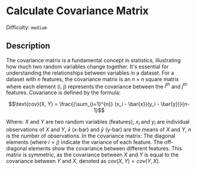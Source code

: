 # Calculate Covariance Matrix
Difficulty: `medium`

## Description
The covariance matrix is a fundamental concept in statistics, illustrating how much two random variables change together. It's essential for understanding the relationships between variables in a dataset. For a dataset with $n$ features, the covariance matrix is an $n×n$ square matrix where each element (i, j) represents the covariance between the $i^{th}$ and $j^{th}$ features. Covariance is defined by the formula:
```math
\text{cov}(X, Y) = \frac{{\sum_{i=1}^{n}} (x_i - \bar{x})(y_i - \bar{y})}{n-1}
```

Where: $X$ and $Y$ are two random variables (features), $x_i$ and $y_i$ are individual observations of $X$ and $Y$, $\bar{x}$ (x-bar) and $\bar{y}$ (y-bar) are the means of $X$ and $Y$, $n$ is the number of observations. In the covariance matrix: The diagonal elements (where $i=j$) indicate the variance of each feature. The off-diagonal elements show the covariance between different features. This matrix is symmetric, as the covariance between $X$ and $Y$ is equal to the covariance between $Y$ and $X$, denoted as $cov(X, Y) = cov(Y, X)$.
